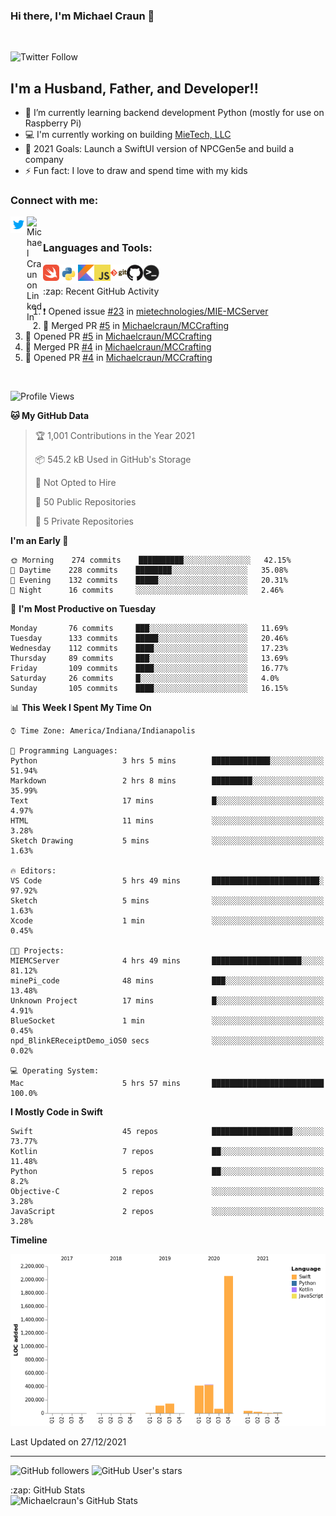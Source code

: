 ### Hi there, I'm Michael Craun 👋 

<br />

![Twitter Follow](https://img.shields.io/twitter/follow/opkurix?style=social)

## I'm a Husband, Father, and Developer!!

- 🌱 I’m currently learning backend development Python (mostly for use on Raspberry Pi)
- 💻 I'm currently working on building [MieTech, LLC](https://github.com/mietechnologies)
- 🥅 2021 Goals: Launch a SwiftUI version of NPCGen5e and build a company
- ⚡ Fun fact: I love to draw and spend time with my kids

### Connect with me:

[<img align="left" alt="Michael Craun on Twitter" width="26px" src="https://raw.githubusercontent.com/github/explore/80688e429a7d4ef2fca1e82350fe8e3517d3494d/topics/twitter/twitter.png" />][twitter]
[<img align="left" alt="Michael Craun on LinkedIn" width="26px" src="https://cdn.jsdelivr.net/npm/simple-icons@v3/icons/linkedin.svg" />][linkedin]

<br />

### Languages and Tools:

[<img align="left" alt="Swift" width="26px" src="https://raw.githubusercontent.com/github/explore/80688e429a7d4ef2fca1e82350fe8e3517d3494d/topics/swift/swift.png" />][swift]
[<img align="left" alt="Python" width="30px" src="https://raw.githubusercontent.com/github/explore/80688e429a7d4ef2fca1e82350fe8e3517d3494d/topics/python/python.png" />][python]
[<img align="left" alt="Kotlin" width="26px" src="https://raw.githubusercontent.com/github/explore/80688e429a7d4ef2fca1e82350fe8e3517d3494d/topics/kotlin/kotlin.png" />][kotlin]
[<img align="left" alt="JavaScript" width="26px" src="https://raw.githubusercontent.com/github/explore/80688e429a7d4ef2fca1e82350fe8e3517d3494d/topics/javascript/javascript.png" />][javascript]
[<img align="left" alt="Git" width="26px" src="https://raw.githubusercontent.com/github/explore/80688e429a7d4ef2fca1e82350fe8e3517d3494d/topics/git/git.png" />]([])
[<img align="left" alt="GitHub" width="26px" src="https://raw.githubusercontent.com/github/explore/78df643247d429f6cc873026c0622819ad797942/topics/github/github.png" />][github]
[<img align="left" alt="Terminal" width="26px" src="https://raw.githubusercontent.com/github/explore/80688e429a7d4ef2fca1e82350fe8e3517d3494d/topics/terminal/terminal.png" />][terminal]

<br />
<br />

<summary>:zap: Recent GitHub Activity</summary>
  
<!--START_SECTION:activity-->
1. ❗️ Opened issue [#23](https://github.com/mietechnologies/MIE-MCServer/issues/23) in [mietechnologies/MIE-MCServer](https://github.com/mietechnologies/MIE-MCServer)
2. 🎉 Merged PR [#5](https://github.com/Michaelcraun/MCCrafting/pull/5) in [Michaelcraun/MCCrafting](https://github.com/Michaelcraun/MCCrafting)
3. 💪 Opened PR [#5](https://github.com/Michaelcraun/MCCrafting/pull/5) in [Michaelcraun/MCCrafting](https://github.com/Michaelcraun/MCCrafting)
4. 🎉 Merged PR [#4](https://github.com/Michaelcraun/MCCrafting/pull/4) in [Michaelcraun/MCCrafting](https://github.com/Michaelcraun/MCCrafting)
5. 💪 Opened PR [#4](https://github.com/Michaelcraun/MCCrafting/pull/4) in [Michaelcraun/MCCrafting](https://github.com/Michaelcraun/MCCrafting)
<!--END_SECTION:activity-->
  
<br />
  
<!--START_SECTION:waka-->
![Profile Views](http://img.shields.io/badge/Profile%20Views-1-blue)

**🐱 My GitHub Data** 

> 🏆 1,001 Contributions in the Year 2021
 > 
> 📦 545.2 kB Used in GitHub's Storage 
 > 
> 🚫 Not Opted to Hire
 > 
> 📜 50 Public Repositories 
 > 
> 🔑 5 Private Repositories  
 > 
**I'm an Early 🐤** 

```text
🌞 Morning    274 commits    ██████████░░░░░░░░░░░░░░░   42.15% 
🌆 Daytime    228 commits    ████████░░░░░░░░░░░░░░░░░   35.08% 
🌃 Evening    132 commits    █████░░░░░░░░░░░░░░░░░░░░   20.31% 
🌙 Night      16 commits     ░░░░░░░░░░░░░░░░░░░░░░░░░   2.46%

```
📅 **I'm Most Productive on Tuesday** 

```text
Monday       76 commits     ███░░░░░░░░░░░░░░░░░░░░░░   11.69% 
Tuesday      133 commits    █████░░░░░░░░░░░░░░░░░░░░   20.46% 
Wednesday    112 commits    ████░░░░░░░░░░░░░░░░░░░░░   17.23% 
Thursday     89 commits     ███░░░░░░░░░░░░░░░░░░░░░░   13.69% 
Friday       109 commits    ████░░░░░░░░░░░░░░░░░░░░░   16.77% 
Saturday     26 commits     █░░░░░░░░░░░░░░░░░░░░░░░░   4.0% 
Sunday       105 commits    ████░░░░░░░░░░░░░░░░░░░░░   16.15%

```


📊 **This Week I Spent My Time On** 

```text
⌚︎ Time Zone: America/Indiana/Indianapolis

💬 Programming Languages: 
Python                   3 hrs 5 mins        █████████████░░░░░░░░░░░░   51.94% 
Markdown                 2 hrs 8 mins        █████████░░░░░░░░░░░░░░░░   35.99% 
Text                     17 mins             █░░░░░░░░░░░░░░░░░░░░░░░░   4.97% 
HTML                     11 mins             ░░░░░░░░░░░░░░░░░░░░░░░░░   3.28% 
Sketch Drawing           5 mins              ░░░░░░░░░░░░░░░░░░░░░░░░░   1.63%

🔥 Editors: 
VS Code                  5 hrs 49 mins       ████████████████████████░   97.92% 
Sketch                   5 mins              ░░░░░░░░░░░░░░░░░░░░░░░░░   1.63% 
Xcode                    1 min               ░░░░░░░░░░░░░░░░░░░░░░░░░   0.45%

🐱‍💻 Projects: 
MIEMCServer              4 hrs 49 mins       ████████████████████░░░░░   81.12% 
minePi_code              48 mins             ███░░░░░░░░░░░░░░░░░░░░░░   13.48% 
Unknown Project          17 mins             █░░░░░░░░░░░░░░░░░░░░░░░░   4.91% 
BlueSocket               1 min               ░░░░░░░░░░░░░░░░░░░░░░░░░   0.45% 
npd_BlinkEReceiptDemo_iOS0 secs              ░░░░░░░░░░░░░░░░░░░░░░░░░   0.02%

💻 Operating System: 
Mac                      5 hrs 57 mins       █████████████████████████   100.0%

```

**I Mostly Code in Swift** 

```text
Swift                    45 repos            ██████████████████░░░░░░░   73.77% 
Kotlin                   7 repos             ██░░░░░░░░░░░░░░░░░░░░░░░   11.48% 
Python                   5 repos             ██░░░░░░░░░░░░░░░░░░░░░░░   8.2% 
Objective-C              2 repos             ░░░░░░░░░░░░░░░░░░░░░░░░░   3.28% 
JavaScript               2 repos             ░░░░░░░░░░░░░░░░░░░░░░░░░   3.28%

```


**Timeline**

![Chart not found](https://raw.githubusercontent.com/Michaelcraun/Michaelcraun/main/charts/bar_graph.png) 


 Last Updated on 27/12/2021
<!--END_SECTION:waka-->

---
  
![GitHub followers](https://img.shields.io/github/followers/Michaelcraun?style=social)
![GitHub User's stars](https://img.shields.io/github/stars/Michaelcraun?style=social)
  
<summary>:zap: GitHub Stats</summary>

<img align="left" alt="Michaelcraun's GitHub Stats" src="https://github-readme-stats-8frbydxfs-michaelcraun.vercel.app/api?username=Michaelcraun" />

[twitter]: https://twitter.com/opkurix
[linkedin]: https://linkedin.com/in/michael-craun
[swift]: https://developer.apple.com/swift/
[python]: https://www.python.org
[kotlin]: https://kotlinlang.org
[javascript]: https://www.javascript.com
[github]: https://github.com/
[terminal]: https://en.wikipedia.org/wiki/Terminal_(macOS)

